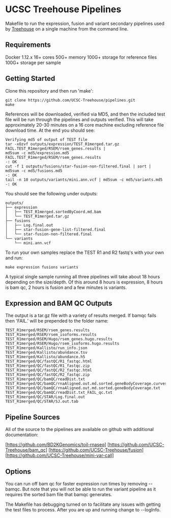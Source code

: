 # UCSC Treehouse Pipelines

Makefile to run the expression, fusion and variant secondary pipelines used by [Treehouse](https://treehouse.soe.ucsc.edu/) on a single machine from the command line.

## Requirements

  Docker 1.12.x
  16+ cores
  50G+ memory
  100G+ storage for reference files
  100G+ storage per sample

## Getting Started

Clone this repository and then run 'make':

    git clone https://github.com/UCSC-Treehouse/pipelines.git
    make

References will be downloaded, verified via MD5, and then the included test file will be run through the pipelines and outputs verified. This will take approximately 20-30 minutes on a 16 core machine excluding reference file download time. At the end you should see:

    Verifying md5 of output of TEST file
    tar -xOzvf outputs/expression/TEST_R1merged.tar.gz FAIL.TEST_R1merged/RSEM/rsem_genes.results |
    md5sum -c md5/expression.md5
    FAIL.TEST_R1merged/RSEM/rsem_genes.results
    -: OK
    cut -f 1 outputs/fusions/star-fusion-non-filtered.final | sort | md5sum -c md5/fusions.md5
    -: OK
    tail -n 10 outputs/variants/mini.ann.vcf | md5sum -c md5/variants.md5
    -: OK

You should see the following under outputs:

    outputs/
    ├── expression
    │   ├── TEST_R1merged.sortedByCoord.md.bam
    │   └── TEST_R1merged.tar.gz
    ├── fusions
    │   ├── Log.final.out
    │   ├── star-fusion-gene-list-filtered.final
    │   └── star-fusion-non-filtered.final
    └── variants
        └── mini.ann.vcf

To run your own samples replace the TEST R1 and R2 fastq's with your own and run:

    make expression fusions variants

A typical single sample running all three pipelines will take about 18 hours depending on the size/depth. Of this around 8 hours is expression, 8 hours is bam qc, 2 hours is fusion and a few minutes is variants. 

## Expression and BAM QC Outputs

The output is a tar.gz file with a variety of results merged. If bamqc fails then 'FAIL.' will be
prepended to the folder name:

    TEST_R1merged/RSEM/rsem_genes.results
    TEST_R1merged/RSEM/rsem_isoforms.results
    TEST_R1merged/RSEM/Hugo/rsem_genes.hugo.results
    TEST_R1merged/RSEM/Hugo/rsem_isoforms.hugo.results
    TEST_R1merged/Kallisto/run_info.json
    TEST_R1merged/Kallisto/abundance.tsv
    TEST_R1merged/Kallisto/abundance.h5
    TEST_R1merged/QC/fastQC/R1_fastqc.html
    TEST_R1merged/QC/fastQC/R1_fastqc.zip
    TEST_R1merged/QC/fastQC/R2_fastqc.html
    TEST_R1merged/QC/fastQC/R2_fastqc.zip
    TEST_R1merged/QC/bamQC/readDist.txt
    TEST_R1merged/QC/bamQC/rnaAligned.out.md.sorted.geneBodyCoverage.curves.pdf
    TEST_R1merged/QC/bamQC/rnaAligned.out.md.sorted.geneBodyCoverage.txt
    TEST_R1merged/QC/bamQC/readDist.txt_FAIL_qc.txt
    TEST_R1merged/QC/STAR/Log.final.out
    TEST_R1merged/QC/STAR/SJ.out.tab

## Pipeline Sources

All of the source to the pipelines are available on github with additional documentation:

[https://github.com/BD2KGenomics/toil-rnaseq]
[https://github.com/UCSC-Treehouse/bam_qc]
[https://github.com/UCSC-Treehouse/fusion]
[https://github.com/UCSC-Treehouse/mini-var-call]

## Options

You can run off bam qc for faster expression run times by removing --bamqc. But note that you will not be able to run the variant pipeline as it requires the sorted bam file that bamqc generates.

The Makefile has debugging turned on to facilitate any issues with getting the test files to process.  After you are up and running change to --logInfo. 
